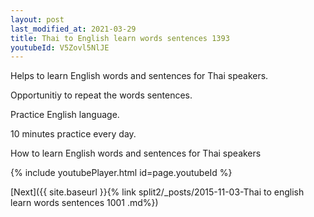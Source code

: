 ```yaml
---
layout: post
last_modified_at: 2021-03-29
title: Thai to English learn words sentences 1393 
youtubeId: V5Zovl5NlJE
---
```

 
 
Helps to learn English words and sentences for Thai speakers.

Opportunitiy to repeat the words sentences. 

Practice English language. 
 
10 minutes practice every day. 
 
How to learn English words and sentences for Thai speakers 
 
{% include youtubePlayer.html id=page.youtubeId %}
 
 
[Next]({{ site.baseurl }}{% link  split2/_posts/2015-11-03-Thai to english learn words sentences 1001 .md%})
 
